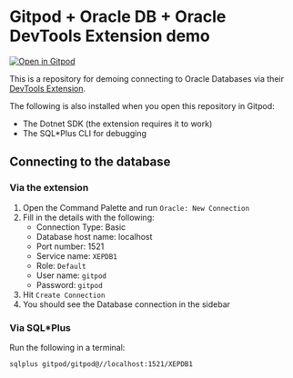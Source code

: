 # Gitpod + Oracle DB + Oracle DevTools Extension demo

[![Open in Gitpod](https://gitpod.io/button/open-in-gitpod.svg)](https://gitpod.io/#https://github.com/gitpod-io/oracle-devtools-test)

This is a repository for demoing connecting to Oracle Databases via their [DevTools Extension](https://marketplace.visualstudio.com/items?itemName=Oracle.oracledevtools).

The following is also installed when you open this repository in Gitpod:
- The Dotnet SDK (the extension requires it to work)
- The SQL*Plus CLI for debugging

## Connecting to the database

### Via the extension

1. Open the Command Palette and run `Oracle: New Connection`
2. Fill in the details with the following:
    - Connection Type: Basic
    - Database host name: localhost
    - Port number: 1521
    - Service name: `XEPDB1`
    - Role: `Default`
    - User name: `gitpod`
    - Password: `gitpod`
3. Hit `Create Connection`
4. You should see the Database connection in the sidebar


### Via SQL*Plus

Run the following in a terminal: 

```bash
sqlplus gitpod/gitpod@//localhost:1521/XEPDB1
```
